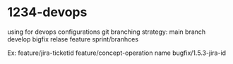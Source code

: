 # 1234-devops
using for devops configurations
git branching strategy:
main branch
develop
bigfix
relase
feature
sprint/branhces

Ex: feature/jira-ticketid
    feature/concept-operation name
    bugfix/1.5.3-jira-id

